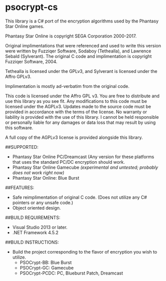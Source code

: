 # psocrypt-cs
This library is a C# port of the encryption algorithms used by the Phantasy Star Online games.

Phantasy Star Online is copyright SEGA Corporation 2000-2017.

Original implimentations that were referenced and used to write this version were written by Fuzziqer Software, Sodaboy (Tethealla), and
Lawrence Sebald (Sylverant). The original C code and implimentation is copyright Fuzziqer Software, 2004.

Tethealla is licensed under the GPLv3, and Sylverant is licensed under the Affro GPLv3. 

Implimentation is mostly ad-verbatim from the original code.

This code is licensed under the Affro GPL v3. You are free to distribute and use this library as you see fit.
Any modifications to this code must be licensed under the AGPLv3. Updates made to the source code must be provided in accordance with the terms of the license. No warranty or liability is provided with the use of this library. I cannot be held responsible or personally liable for any damages or data loss that may result by using this software.

A full copy of the AGPLv3 license is provided alongside this library.

##SUPPORTED:
* Phantasy Star Online PC/Dreamcast (Any version for these platforms that uses the standard PC/DC encryption should work.
* Phantasy Star Online Gamecube _(experimental and untested; probably does not work right now)_
* Phantasy Star Online: Blue Burst

##FEATURES:
* Safe reimplimentation of original C code. (Does not utilize any C# pointers or any unsafe code.)
* Object oriented design.

##BUILD REQUIREMENTS:
* Visual Studio 2013 or later.
* .NET Framework 4.5.2

##BUILD INSTRUCTIONS:
* Build the project corresponding to the flavor of encryption you wish to utilize.
    - PSOCrypt-BB: Blue Burst
    - PSOCrypt-GC: Gamecube
    - PSOCrypt-PCDC: PC, Blueburst Patch, Dreamcast
